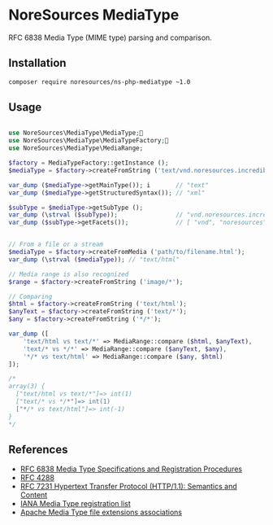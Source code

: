 NoreSources MediaType
================================

RFC 6838 Media Type (MIME type) parsing and comparison.  

## Installation

```bash
composer require noresources/ns-php-mediatype ~1.0
```

## Usage
```php

use NoreSources\MediaType\MediaType;
use NoreSources\MediaType\MediaTypeFactory;
use NoreSources\MediaType\MediaRange;

$factory = MediaTypeFactory::getInstance ();
$mediaType = $factory->createFromString ('text/vnd.noresources.incredibly.flexible+xml');

var_dump ($mediaType->getMainType()); i       // "text"
var_dump ($mediaType->getStructuredSyntax()); // "xml"

$subType = $mediaType->getSubType ();
var_dump (\strval ($subType));                // "vnd.noresources.incredibly.flexible+xml"
var_dump ($subType->getFacets());             // [ "vnd", "noresources", "incredibly", "flexible" ]


// From a file or a stream
$mediaType = $factory->createFromMedia ('path/to/filename.html');
var_dump (\strval ($mediaType)); // "text/html"

// Media range is also recognized
$range = $factory->createFromString ('image/*');

// Comparing
$html = $factory->createFromString ('text/html');
$anyText = $factory->createFromString ('text/*');
$any = $factory->createFromString ('*/*');

var_dump ([
	'text/html vs text/*' => MediaRange::compare ($html, $anyText),
	'text/* vs */*' => MediaRange::compare ($anyText, $any),
	'*/* vs text/html' => MediaRange::compare ($any, $html)
]);

/* 
array(3) {
  ["text/html vs text/*"]=> int(1)
  ["text/* vs */*"]=> int(1)
  ["*/* vs text/html"]=> int(-1)
}
*/
```

## References

- [RFC 6838 Media Type Specifications and Registration Procedures](https://tools.ietf.org/html/rfc6838)
 - [RFC 4288](https://tools.ietf.org/html/rfc4288#section-4.3)
- [RFC 7231 Hypertext Transfer Protocol (HTTP/1.1): Semantics and Content](https://tools.ietf.org/html/rfc7231#section-3.1.1.1)
- [IANA Media Type registration list](https://www.iana.org/assignments/media-types/media-types.xhtml)
- [Apache Media Type file extensions associations](https://svn.apache.org/repos/asf/httpd/httpd/trunk/docs/conf/mime.types)
